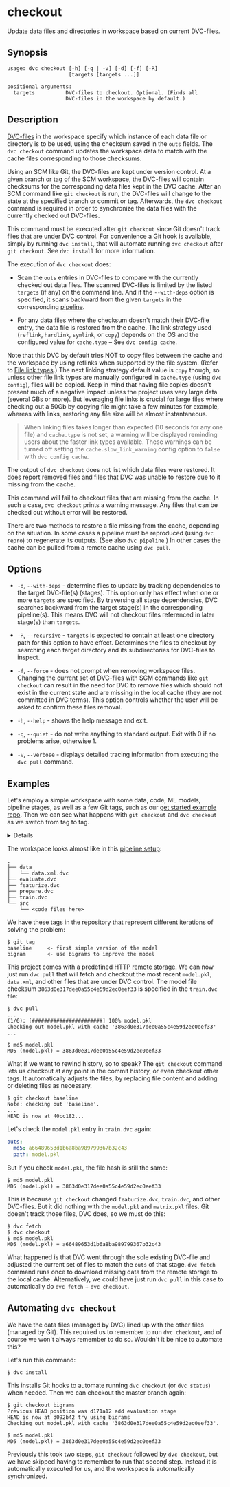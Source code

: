 # checkout

Update data files and directories in workspace based on current DVC-files.

## Synopsis

```usage
usage: dvc checkout [-h] [-q | -v] [-d] [-f] [-R]
                    [targets [targets ...]]

positional arguments:
  targets          DVC-files to checkout. Optional. (Finds all
                   DVC-files in the workspace by default.)
```

## Description

[DVC-files](/doc/user-guide/dvc-file-format) in the workspace specify which
instance of each data file or directory is to be used, using the checksum saved
in the `outs` fields. The `dvc checkout` command updates the workspace data to
match with the cache files corresponding to those checksums.

Using an SCM like Git, the DVC-files are kept under version control. At a given
branch or tag of the SCM workspace, the DVC-files will contain checksums for the
corresponding data files kept in the DVC cache. After an SCM command like
`git checkout` is run, the DVC-files will change to the state at the specified
branch or commit or tag. Afterwards, the `dvc checkout` command is required in
order to synchronize the data files with the currently checked out DVC-files.

This command must be executed after `git checkout` since Git doesn't track files
that are under DVC control. For convenience a Git hook is available, simply by
running `dvc install`, that will automate running `dvc checkout` after
`git checkout`. See `dvc install` for more information.

The execution of `dvc checkout` does:

- Scan the `outs` entries in DVC-files to compare with the currently checked out
  data files. The scanned DVC-files is limited by the listed `targets` (if any)
  on the command line. And if the `--with-deps` option is specified, it scans
  backward from the given `targets` in the corresponding
  [pipeline](/doc/get-started/pipeline).

- For any data files where the checksum doesn't match their DVC-file entry, the
  data file is restored from the cache. The link strategy used (`reflink`,
  `hardlink`, `symlink`, or `copy`) depends on the OS and the configured value
  for `cache.type` – See `dvc config cache`.

Note that this DVC by default tries NOT to copy files between the cache and the
workspace by using reflinks when supported by the file system. (Refer to
[File link types](/docs/user-guide/large-dataset-optimization#file-link-types-for-the-dvc-cache).)
The next linking strategy default value is `copy` though, so unless other file
link types are manually configured in `cache.type` (using `dvc config`), files
will be copied. Keep in mind that having file copies doesn't present much of a
negative impact unless the project uses very large data (several GBs or more).
But leveraging file links is crucial for large files where checking out a 50Gb
by copying file might take a few minutes for example, whereas with links,
restoring any file size will be almost instantaneous.

> When linking files takes longer than expected (10 seconds for any one file)
> and `cache.type` is not set, a warning will be displayed reminding users about
> the faster link types available. These warnings can be turned off setting the
> `cache.slow_link_warning` config option to `false` with `dvc config cache`.

The output of `dvc checkout` does not list which data files were restored. It
does report removed files and files that DVC was unable to restore due to it
missing from the cache.

This command will fail to checkout files that are missing from the cache. In
such a case, `dvc checkout` prints a warning message. Any files that can be
checked out without error will be restored.

There are two methods to restore a file missing from the cache, depending on the
situation. In some cases a pipeline must be reproduced (using `dvc repro`) to
regenerate its outputs. (See also `dvc pipeline`.) In other cases the cache can
be pulled from a remote cache using `dvc pull`.

## Options

- `-d`, `--with-deps` - determine files to update by tracking dependencies to
  the target DVC-file(s) (stages). This option only has effect when one or more
  `targets` are specified. By traversing all stage dependencies, DVC searches
  backward from the target stage(s) in the corresponding pipeline(s). This means
  DVC will not checkout files referenced in later stage(s) than `targets`.

- `-R`, `--recursive` - `targets` is expected to contain at least one directory
  path for this option to have effect. Determines the files to checkout by
  searching each target directory and its subdirectories for DVC-files to
  inspect.

- `-f`, `--force` - does not prompt when removing workspace files. Changing the
  current set of DVC-files with SCM commands like `git checkout` can result in
  the need for DVC to remove files which should not exist in the current state
  and are missing in the local cache (they are not committed in DVC terms). This
  option controls whether the user will be asked to confirm these files removal.

- `-h`, `--help` - shows the help message and exit.

- `-q`, `--quiet` - do not write anything to standard output. Exit with 0 if no
  problems arise, otherwise 1.

- `-v`, `--verbose` - displays detailed tracing information from executing the
  `dvc pull` command.

## Examples

Let's employ a simple workspace with some data, code, ML models, pipeline
stages, as well as a few Git tags, such as our
[get started example repo](https://github.com/iterative/example-get-started).
Then we can see what happens with `git checkout` and `dvc checkout` as we switch
from tag to tag.

<details>

### Click and expand to setup the project

Start by cloning our sample repo if you don't already have it:

```dvc
$ git clone https://github.com/iterative/example-get-started
$ cd example-get-started
```

</details>

The workspace looks almost like in this
[pipeline setup](/doc/get-started/example-pipeline):

```dvc
.
├── data
│   └── data.xml.dvc
├── evaluate.dvc
├── featurize.dvc
├── prepare.dvc
├── train.dvc
└── src
    └── <code files here>
```

We have these tags in the repository that represent different iterations of
solving the problem:

```dvc
$ git tag
baseline     <- first simple version of the model
bigram       <- use bigrams to improve the model
```

This project comes with a predefined HTTP
[remote storage](/doc/commands-reference/remote). We can now just run `dvc pull`
that will fetch and checkout the most recent `model.pkl`, `data.xml`, and other
files that are under DVC control. The model file checksum
`3863d0e317dee0a55c4e59d2ec0eef33` is specified in the `train.dvc` file:

```dvc
$ dvc pull
...
(1/6): [#######################] 100% model.pkl
Checking out model.pkl with cache '3863d0e317dee0a55c4e59d2ec0eef33'
...

$ md5 model.pkl
MD5 (model.pkl) = 3863d0e317dee0a55c4e59d2ec0eef33
```

What if we want to rewind history, so to speak? The `git checkout` command lets
us checkout at any point in the commit history, or even checkout other tags. It
automatically adjusts the files, by replacing file content and adding or
deleting files as necessary.

```dvc
$ git checkout baseline
Note: checking out 'baseline'.
...
HEAD is now at 40cc182...
```

Let's check the `model.pkl` entry in `train.dvc` again:

```yaml
outs:
  md5: a66489653d1b6a8ba989799367b32c43
  path: model.pkl
```

But if you check `model.pkl`, the file hash is still the same:

```dvc
$ md5 model.pkl
MD5 (model.pkl) = 3863d0e317dee0a55c4e59d2ec0eef33
```

This is because `git checkout` changed `featurize.dvc`, `train.dvc`, and other
DVC-files. But it did nothing with the `model.pkl` and `matrix.pkl` files. Git
doesn't track those files, DVC does, so we must do this:

```dvc
$ dvc fetch
$ dvc checkout
$ md5 model.pkl
MD5 (model.pkl) = a66489653d1b6a8ba989799367b32c43
```

What happened is that DVC went through the sole existing DVC-file and adjusted
the current set of files to match the `outs` of that stage. `dvc fetch` command
runs once to download missing data from the remote storage to the local cache.
Alternatively, we could have just run `dvc pull` in this case to automatically
do `dvc fetch` + `dvc checkout`.

## Automating `dvc checkout`

We have the data files (managed by DVC) lined up with the other files (managed
by Git). This required us to remember to run `dvc checkout`, and of course we
won't always remember to do so. Wouldn't it be nice to automate this?

Let's run this command:

```dvc
$ dvc install
```

This installs Git hooks to automate running `dvc checkout` (or `dvc status`)
when needed. Then we can checkout the master branch again:

```dvc
$ git checkout bigrams
Previous HEAD position was d171a12 add evaluation stage
HEAD is now at d092b42 try using bigrams
Checking out model.pkl with cache '3863d0e317dee0a55c4e59d2ec0eef33'.

$ md5 model.pkl
MD5 (model.pkl) = 3863d0e317dee0a55c4e59d2ec0eef33
```

Previously this took two steps, `git checkout` followed by `dvc checkout`, but
we have skipped having to remember to run that second step. Instead it is
automatically executed for us, and the workspace is automatically synchronized.
